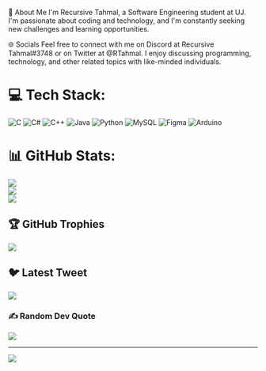 💫 About Me
I'm Recursive Tahmal, a Software Engineering student at UJ. I'm passionate about coding and technology, and I'm constantly seeking new challenges and learning opportunities.

🌐 Socials
Feel free to connect with me on Discord at Recursive Tahmal#3748 or on Twitter at @RTahmal. I enjoy discussing programming, technology, and other related topics with like-minded individuals.

# 💻 Tech Stack:
![C](https://img.shields.io/badge/c-%2300599C.svg?style=for-the-badge&logo=c&logoColor=white) ![C#](https://img.shields.io/badge/c%23-%23239120.svg?style=for-the-badge&logo=c-sharp&logoColor=white) ![C++](https://img.shields.io/badge/c++-%2300599C.svg?style=for-the-badge&logo=c%2B%2B&logoColor=white) ![Java](https://img.shields.io/badge/java-%23ED8B00.svg?style=for-the-badge&logo=java&logoColor=white) ![Python](https://img.shields.io/badge/python-3670A0?style=for-the-badge&logo=python&logoColor=ffdd54) ![MySQL](https://img.shields.io/badge/mysql-%2300f.svg?style=for-the-badge&logo=mysql&logoColor=white) 	![Figma](https://img.shields.io/badge/figma-%23F24E1E.svg?style=for-the-badge&logo=figma&logoColor=white) ![Arduino](https://img.shields.io/badge/-Arduino-00979D?style=for-the-badge&logo=Arduino&logoColor=white)
# 📊 GitHub Stats:
![](https://github-readme-stats.vercel.app/api?username=Recursive-Tahmal&theme=radical&hide_border=false&include_all_commits=true&count_private=true)<br/>
![](https://github-readme-streak-stats.herokuapp.com/?user=Recursive-Tahmal&theme=radical&hide_border=false)<br/>
![](https://github-readme-stats.vercel.app/api/top-langs/?username=Recursive-Tahmal&theme=radical&hide_border=false&include_all_commits=true&count_private=true&layout=compact)

## 🏆 GitHub Trophies
![](https://github-profile-trophy.vercel.app/?username=Recursive-Tahmal&theme=radical&no-frame=false&no-bg=true&margin-w=4)

## 🐦 Latest Tweet
[![](https://gtce.itsvg.in/api?username=@RTahmal)](https://github.com/VishwaGauravIn/github-twitter-card-embed)

### ✍️ Random Dev Quote
![](https://quotes-github-readme.vercel.app/api?type=vetical&theme=radical)

---
[![](https://visitcount.itsvg.in/api?id=Recursive-Tahmal&icon=0&color=0)](https://visitcount.itsvg.in)

<!-- Proudly created with GPRM ( https://gprm.itsvg.in ) -->

